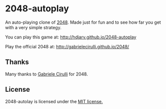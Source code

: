 # 2048-autoplay

An auto-playing clone of [2048](http://gabrielecirulli.github.io/2048/). Made just for fun and to see how far you get with a very simple strategy.

You can play this game at: http://hdjarv.github.io/2048-autoplay

Play the official 2048 at: http://gabrielecirulli.github.io/2048/

## Thanks

Many thanks to [Gabriele Cirulli](http://gabrielecirulli.com/) for 2048.

## License

2048-autolay is licensed under the [MIT license.](https://github.com/hdjarv/2048-autoplay/blob/master/LICENSE.txt)
